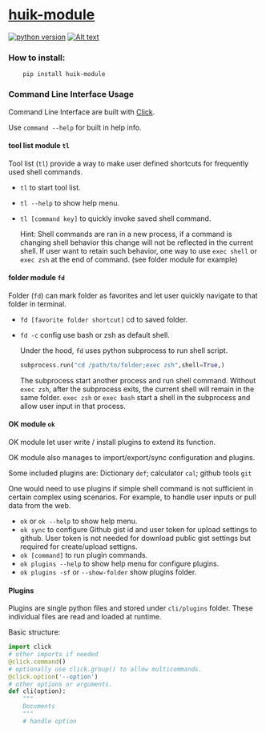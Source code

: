 # [huik-module][huik]
[![python version](https://img.shields.io/badge/python-3.5%20%7C%203.6%20%7C%203.7%20-blue)][pythonwebsite] 
[![Alt text](https://img.shields.io/pypi/v/huik-module 'Hover to see this text.')][huik]

[huik]:https://pypi.org/project/huik-module
[pythonwebsite]: https://www.python.org/downloads/release/python-375

### **How to install**:

        pip install huik-module

### **Command Line Interface Usage**
Command Line Interface are built with [Click](https://click.palletsprojects.com/en/7.x/).

Use `command --help` for built in help info. 

#### tool list module `tl`
Tool list (`tl`) provide a way to make user defined shortcuts for frequently used shell commands. 
* `tl` to start tool list. 
* `tl --help` to show help menu. 
* `tl [command key]` to quickly invoke saved shell command.

    Hint: Shell commands are ran in a new process, if a command is changing 
    shell behavior this change will not be reflected in the current shell. 
    If user want to retain such behavior, one way to use `exec shell` 
    or `exec zsh` at the end of command. (see folder module for example)

#### folder module `fd`
Folder (`fd`) can mark folder as favorites and let user quickly navigate to that folder
in terminal. 
* `fd [favorite folder shortcut]` cd to saved folder.
* `fd -c` config use bash or zsh as default shell. 

    Under the hood, `fd` uses python subprocess to run shell script. 
    ```python
    subprocess.run("cd /path/to/folder;exec zsh",shell=True,)
    ```
    The subprocess start another process and run shell command. 
    Without `exec zsh`, after the subprocess exits, the current shell 
    will remain in the same folder. `exec zsh` or `exec bash` start a shell in 
    the subprocess and allow user input in that process. 

#### OK module `ok` 
OK module let user write / install plugins to extend its function. 

OK module also manages to import/export/sync configuration and plugins.

Some included plugins are: Dictionary `def`; calculator `cal`; github tools `git` 

One would need to use plugins if simple shell command is not sufficient 
in certain complex using scenarios. For example, to handle user 
inputs or pull data from the web. 

* `ok` or `ok --help` to show help menu.
* `ok sync` to configure Github gist id and user token for upload settings to github. 
User token is not needed for download public gist settings but required for create/upload settigns.
* `ok [command]` to run plugin commands.
* `ok plugins --help` to show help menu for configure plugins.
* `ok plugins -sf` or `--show-folder` show plugins folder. 

#### Plugins 
Plugins are single python files and stored under `cli/plugins` 
folder. These individual files are read and loaded at runtime. 

Basic structure:
```python
import click 
# other imports if needed 
@click.command()
# optionally use click.group() to allow multicommands.
@click.option('--option')
# other options or arguments.
def cli(option):
    """
    Documents
    """
    # handle option 
```
